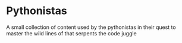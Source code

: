 # Pythonistas

A small collection of content used by the pythonistas in their quest to master the wild lines of that serpents the code juggle